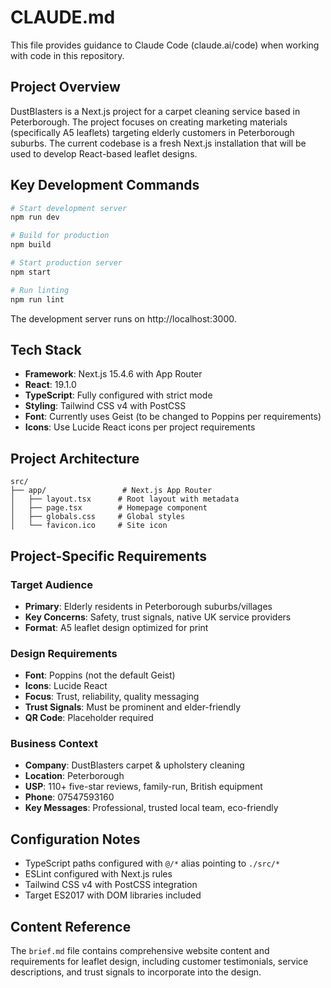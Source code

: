 # CLAUDE.md

This file provides guidance to Claude Code (claude.ai/code) when working with code in this repository.

## Project Overview

DustBlasters is a Next.js project for a carpet cleaning service based in Peterborough. The project focuses on creating marketing materials (specifically A5 leaflets) targeting elderly customers in Peterborough suburbs. The current codebase is a fresh Next.js installation that will be used to develop React-based leaflet designs.

## Key Development Commands

```bash
# Start development server
npm run dev

# Build for production
npm build

# Start production server
npm start

# Run linting
npm run lint
```

The development server runs on http://localhost:3000.

## Tech Stack

- **Framework**: Next.js 15.4.6 with App Router
- **React**: 19.1.0
- **TypeScript**: Fully configured with strict mode
- **Styling**: Tailwind CSS v4 with PostCSS
- **Font**: Currently uses Geist (to be changed to Poppins per requirements)
- **Icons**: Use Lucide React icons per project requirements

## Project Architecture

```
src/
├── app/                 # Next.js App Router
│   ├── layout.tsx      # Root layout with metadata
│   ├── page.tsx        # Homepage component
│   ├── globals.css     # Global styles
│   └── favicon.ico     # Site icon
```

## Project-Specific Requirements

### Target Audience
- **Primary**: Elderly residents in Peterborough suburbs/villages
- **Key Concerns**: Safety, trust signals, native UK service providers
- **Format**: A5 leaflet design optimized for print

### Design Requirements
- **Font**: Poppins (not the default Geist)
- **Icons**: Lucide React
- **Focus**: Trust, reliability, quality messaging
- **Trust Signals**: Must be prominent and elder-friendly
- **QR Code**: Placeholder required

### Business Context
- **Company**: DustBlasters carpet & upholstery cleaning
- **Location**: Peterborough
- **USP**: 110+ five-star reviews, family-run, British equipment
- **Phone**: 07547593160
- **Key Messages**: Professional, trusted local team, eco-friendly

## Configuration Notes

- TypeScript paths configured with `@/*` alias pointing to `./src/*`
- ESLint configured with Next.js rules
- Tailwind CSS v4 with PostCSS integration
- Target ES2017 with DOM libraries included

## Content Reference

The `brief.md` file contains comprehensive website content and requirements for leaflet design, including customer testimonials, service descriptions, and trust signals to incorporate into the design.